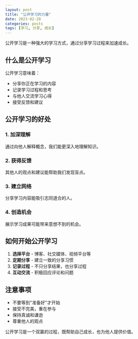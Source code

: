 ```yaml
---
layout: post
title: "公开学习的力量"
date: 2023-02-20
categories: posts
tags: [学习, 分享, 成长]
---
```


公开学习是一种强大的学习方式，通过分享学习过程来加速成长。

## 什么是公开学习

公开学习意味着：
- 分享你正在学习的内容
- 记录学习过程和思考
- 与他人交流学习心得
- 接受反馈和建议

## 公开学习的好处

### 1. 加深理解
通过向他人解释概念，我们能更深入地理解知识。

### 2. 获得反馈
其他人的观点和建议能帮助我们发现盲点。

### 3. 建立网络
分享学习内容能吸引志同道合的人。

### 4. 创造机会
展示学习成果可能带来意想不到的机会。

## 如何开始公开学习

1. **选择平台** - 博客、社交媒体、视频平台等
2. **定期分享** - 建立一致的分享习惯
3. **记录过程** - 不只分享结果，也分享过程
4. **互动交流** - 积极回应评论和问题

## 注意事项

- 不要等到"准备好"才开始
- 接受不完美，重在参与
- 保持真诚和谦逊
- 尊重他人的观点

公开学习是一个双赢的过程，既帮助自己成长，也为他人提供价值。
